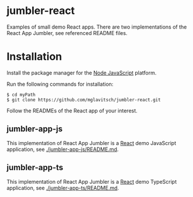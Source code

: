 # jumbler-react

Examples of small demo React apps. There are two implementations of the React App Jumbler, see referenced README files.

# Installation

Install the package manager for the [Node JavaScript](https://nodejs.org) platform.

Run the following commands for installation:

```
$ cd myPath
$ git clone https://github.com/mglavitsch/jumbler-react.git
```

Follow the READMEs of the React app of your interest.

## jumbler-app-js

This implementation of React App Jumbler is a [React](https://reactjs.org) demo JavaScript application, see [./jumbler-app-js/README.md](./jumbler-app-js/README.md).

## jumbler-app-ts

This implementation of React App Jumbler is a [React](https://reactjs.org) demo TypeScript application, see [./jumbler-app-ts/README.md](./jumbler-app-ts/README.md).
